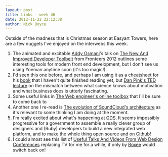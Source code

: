 ```yaml
---
layout: post
title: Links - week 46
date: 2012-11-22 22:12:38
author: Nick Boyce
---
```

Outside of the madness that is Christmas season at Easyart Towers, here are a few nuggets I've enjoyed on the interwebs this week.

1. The animated and excitable [Addy Osmani](http://addyosmani.com/)'s talk on [The New And Improved Developer Toolbelt](http://vimeo.com/52450814) from Fronteers 2012 outlines some interesting tools for modern front end development, but I don't see us using Yoeman anytime soon (it's too magic!).
1. I'd seen this one before, and perhaps I am using it as a cheatsheet for his [book](http://www.danpink.com/books/drive) that I haven't quite finished reading yet, but [Dan Pink's TED lecture](http://www.ted.com/talks/dan_pink_on_motivation.html) on the mismatch between what science knows about motivation and what business does is utterly fascinating.
1. Some useful links in [The Web engineer's online toolbox](http://ivanzuzak.info/2012/11/18/the-web-engineers-online-toolbox.html) that I'll be sure to come back to
1. Another one I re-read is [The evolution of SoundCloud's architecture](http://backstage.soundcloud.com/2012/08/evolution-of-soundclouds-architecture/) as it's relevant to some thinking I am doing at the moment.
1. I'm really excited about what's happening at [GDS](http://digital.cabinetoffice.gov.uk/). It seems impossibly progressive for a government to assemble a really clever group of designers and (Ruby) developers to build a new integrated web platform, and to make the whole thing open source [and on Github](https://github.com/alphagov)!
1. I could almost see this list of [Useful Talks And Videos From Web Design Conferences](http://www.smashingmagazine.com/2012/11/09/useful-tech-talks-videos-web-conferences/) replacing TV for me for a while, if only by [Boxee](http://www.boxee.tv/) would switch back on!